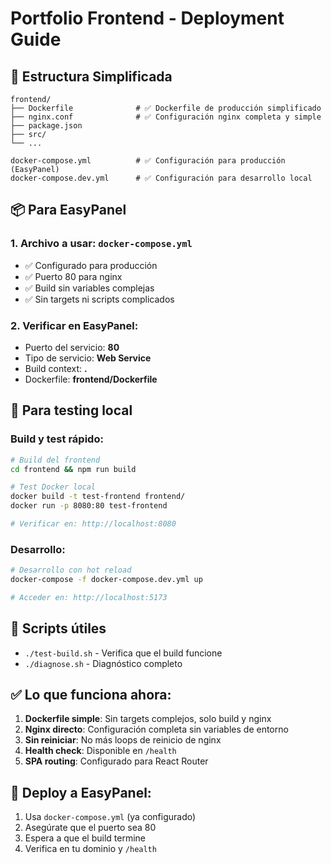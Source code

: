 # Portfolio Frontend - Deployment Guide

## 🚀 Estructura Simplificada

```
frontend/
├── Dockerfile              # ✅ Dockerfile de producción simplificado
├── nginx.conf              # ✅ Configuración nginx completa y simple
├── package.json
├── src/
└── ...

docker-compose.yml          # ✅ Configuración para producción (EasyPanel)
docker-compose.dev.yml      # ✅ Configuración para desarrollo local
```

## 📦 Para EasyPanel

### 1. Archivo a usar: `docker-compose.yml`
- ✅ Configurado para producción
- ✅ Puerto 80 para nginx
- ✅ Build sin variables complejas
- ✅ Sin targets ni scripts complicados

### 2. Verificar en EasyPanel:
- Puerto del servicio: **80**
- Tipo de servicio: **Web Service**
- Build context: **.**
- Dockerfile: **frontend/Dockerfile**

## 🧪 Para testing local

### Build y test rápido:
```bash
# Build del frontend
cd frontend && npm run build

# Test Docker local
docker build -t test-frontend frontend/
docker run -p 8080:80 test-frontend

# Verificar en: http://localhost:8080
```

### Desarrollo:
```bash
# Desarrollo con hot reload
docker-compose -f docker-compose.dev.yml up

# Acceder en: http://localhost:5173
```

## 🔧 Scripts útiles

- `./test-build.sh` - Verifica que el build funcione
- `./diagnose.sh` - Diagnóstico completo

## ✅ Lo que funciona ahora:

1. **Dockerfile simple**: Sin targets complejos, solo build y nginx
2. **Nginx directo**: Configuración completa sin variables de entorno
3. **Sin reiniciar**: No más loops de reinicio de nginx
4. **Health check**: Disponible en `/health`
5. **SPA routing**: Configurado para React Router

## 🚀 Deploy a EasyPanel:

1. Usa `docker-compose.yml` (ya configurado)
2. Asegúrate que el puerto sea 80
3. Espera a que el build termine
4. Verifica en tu dominio y `/health`
